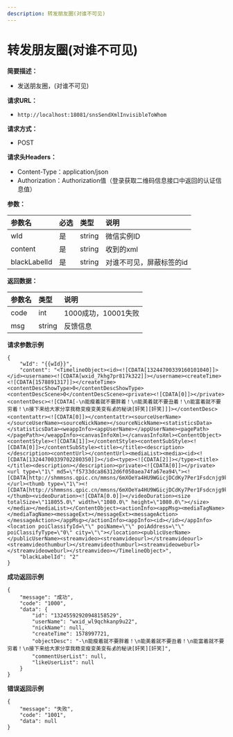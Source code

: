 ```yaml
---
description: 转发朋友圈(对谁不可见)
---
```


# 转发朋友圈\(对谁不可见\)

**简要描述：**

* 发送朋友圈，\(对谁不可见\)

**请求URL：**

* `http://localhost:18081/snsSendXmlInvisibleToWhom`

**请求方式：**

* POST

**请求头Headers：**

* Content-Type：application/json
* Authorization：Authorization值（登录获取二维码信息接口中返回的认证信息值）

**参数：**

| 参数名 | 必选 | 类型 | 说明 |
| :--- | :--- | :--- | :--- |
| wId | 是 | string | 微信实例ID |
| content | 是 | string | 收到的xml  |
| blackLabelId | 是 | string | 对谁不可见，屏蔽标签的id |

**返回数据：**

| 参数名 | 类型 | 说明 |
| :--- | :--- | :--- |
| code | int | 1000成功，10001失败 |
| msg | string | 反馈信息 |

**请求参数示例**

```text
{
	"wId": "{{wId}}",
	"content": "<TimelineObject><id><![CDATA[13244700339160101040]]></id><username><![CDATA[wxid_7khg7pr817k322]]></username><createTime><![CDATA[1578891317]]></createTime><contentDescShowType>0</contentDescShowType><contentDescScene>0</contentDescScene><private><![CDATA[0]]></private><contentDesc><![CDATA[-\n能瘦着就不要胖着！\n能美着就不要丑着！\n能富着就不要穷着！\n接下来给大家分享我稳变瘦变美变有💰的秘诀[奸笑][奸笑]]]></contentDesc><contentattr><![CDATA[0]]></contentattr><sourceUserName></sourceUserName><sourceNickName></sourceNickName><statisticsData></statisticsData><weappInfo><appUserName></appUserName><pagePath></pagePath></weappInfo><canvasInfoXml></canvasInfoXml><ContentObject><contentStyle><![CDATA[1]]></contentStyle><contentSubStyle><![CDATA[0]]></contentSubStyle><title></title><description></description><contentUrl></contentUrl><mediaList><media><id><![CDATA[13244700339702280350]]></id><type><![CDATA[2]]></type><title></title><description></description><private><![CDATA[0]]></private><url type=\"1\" md5=\"f5733dca86312d6f050aea74fa67ea94\"><![CDATA[http://shmmsns.qpic.cn/mmsns/6mXOeYa4HU9WGicjDCdKy7Per1Fsdcnjg9kicPtgNFFpE7ow6wNI0hNKCYrtPyVBMDhEr1lWRRlMo/0]]></url><thumb type=\"1\"><![CDATA[http://shmmsns.qpic.cn/mmsns/6mXOeYa4HU9WGicjDCdKy7Per1Fsdcnjg9kicPtgNFFpE7ow6wNI0hNKCYrtPyVBMDhEr1lWRRlMo/150]]></thumb><videoDuration><![CDATA[0.0]]></videoDuration><size totalSize=\"118055.0\" width=\"1080.0\" height=\"1080.0\"></size></media></mediaList></ContentObject><actionInfo><appMsg><mediaTagName></mediaTagName><messageExt></messageExt><messageAction></messageAction></appMsg></actionInfo><appInfo><id></id></appInfo><location poiClassifyId=\"\" poiName=\"\" poiAddress=\"\" poiClassifyType=\"0\" city=\"\"></location><publicUserName></publicUserName><streamvideo><streamvideourl></streamvideourl><streamvideothumburl></streamvideothumburl><streamvideoweburl></streamvideoweburl></streamvideo></TimelineObject>",
	"blackLabelId": "2"
}
```

**成功返回示例**

```text
{
    "message": "成功",
    "code": "1000",
    "data": {
        "id": "13245592920948158529",
        "userName": "wxid_wl9qchkanp9u22",
        "nickName": null,
        "createTime": 1578997721,
        "objectDesc": "-\n能瘦着就不要胖着！\n能美着就不要丑着！\n能富着就不要穷着！\n接下来给大家分享我稳变瘦变美变有💰的秘诀[奸笑][奸笑]",
        "commentUserList": null,
        "likeUserList": null
    }
}
```

**错误返回示例**

```text
{
    "message": "失败",
    "code": "1001",
    "data": null
}
```

